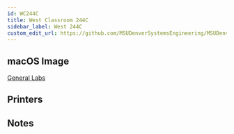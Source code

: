 ```yaml
---
id: WC244C
title: West Classroom 244C
sidebar_label: West 244C
custom_edit_url: https://github.com/MSUDenverSystemsEngineering/MSUDenverSystemsEngineering.github.io/edit/source/docs/lab-WC244C.md
---
```


## macOS Image
[General Labs](image-mac-generallabs.md)

## Printers

## Notes
